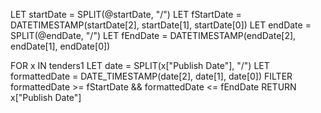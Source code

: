 LET startDate = SPLIT(@startDate, "/")
LET fStartDate = DATETIMESTAMP(startDate[2], startDate[1], startDate[0]) 
LET endDate = SPLIT(@endDate, "/") 
LET fEndDate = DATETIMESTAMP(endDate[2], endDate[1], endDate[0])

FOR x IN tenders1
LET date = SPLIT(x["Publish Date"], "/")
LET formattedDate = DATE_TIMESTAMP(date[2], date[1], date[0])
FILTER formattedDate >= fStartDate && formattedDate <= fEndDate
RETURN x["Publish Date"]